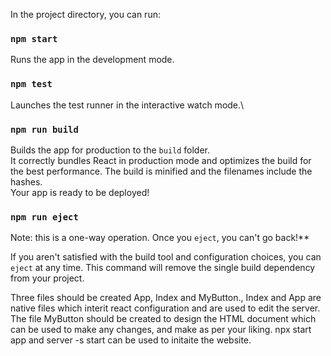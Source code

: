 
In the project directory, you can run:
### `npm start`
Runs the app in the development mode.
### `npm test`
Launches the test runner in the interactive watch mode.\
### `npm run build`
Builds the app for production to the `build` folder.\
It correctly bundles React in production mode and optimizes the build for the best performance.
The build is minified and the filenames include the hashes.\
Your app is ready to be deployed!
### `npm run eject`
Note: this is a one-way operation. Once you `eject`, you can't go back!**

If you aren't satisfied with the build tool and configuration choices, you can `eject` at any time. This command will remove the single build dependency from your project.

Three files should be created App, Index and MyButton., Index and App are native files which interit react configuration and are used to edit the server.
The file MyButton should be created to design the HTML document which can be used to make any changes, and make as per your liking. 
npx start app and server -s start can be used to initaite the website.

